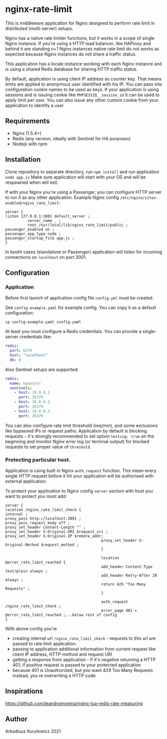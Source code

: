 # nginx-rate-limit

This is middleware application for Nginx designed to perform rate limit in distributed (multi-server) setups.

Nginx has a native rate limiter functions, but it works in a scope of single Nginx instance. If you're using a HTTP load
balancer, like HAProxy and behind it are standing n+1 Nginx instances native rate limit do not works as expected because
Nginx instances do not share a traffic status.

This application has a locale instance working with each Nginx instance and is using a shared Redis database for sharing
HTTP traffic status.

By default, application is using client IP address as counter key. That means limits are applied to anonymous user
identified with his IP. You can pass into configuration cookie names to be used as keys. If your application is using
sessions and is issuing cookie like `PHPSESSID`,  `_session_id` it can be used to apply limit per user. You can also
issue any other custom cookie from your application to identify a user.

## Requirements

- Nginx (1.5.4+)
- Redis (any version, ideally with Sentinel for HA purposes)
- Nodejs with npm

## Installation

Clone repository to separate directory, run `npm install` and run application `node app.js`
Make sure application will start with your OS and will be respawned when will exit.

If with your Nginx you're using a Passenger, you can configure HTTP server to run it as any other application. Example
Nginx config `/etc/nginx/sites-enabled/nginx_rate_limit`:

```editorconfig
server {
listen 127.0.0.1:3001 default_server ;
          server_name _ ;
          root /usr/local/lib/nginx_rate_limit/public ;
passenger_enabled on ;
passenger_app_type node ;
passenger_startup_file app.js ;
}
```

In booth cases (standalone or Passenger) application will listen for incoming connections on `localhost` on port 3001.

## Configuration

### Application

Before first launch of application config file `config.yml` must be created.

See `config-example.yaml` for example config. You can copy it as a default configuration:

```shell
cp config-example.yaml config.yaml
```

At least you must configure a Redis credentials. You can provide a single-server credentials like:

```yaml
redis:
  port: 6379
  host: "localhost"
  db: 0
```

Also Sentinel setups are supported:

```yaml
redis:
  name: mymaster
  sentinels:
    - host: 10.0.0.1
      port: 26379
    - host: 10.0.0.2
      port: 26379
    - host: 10.0.0.3
      port: 26379
```

You can also configure rate limit threshold (req/min), and some exclusions like bypassed IPs or request paths.
Application by default is blocking requests - it's strongly recommended to set option `testing: true` on the beginning
and monitor Nginx error log (or terminal output) for blocked requests to set proper value of `threshold`.

### Protecting particular host.

Application is using built in Nginx `auth_request` function. This mean every single HTTP request before it hit your
application will be authorised with external application.

To protect your application to Nginx config `server` section with host you want to protect you must add:

```editorconfig
server {
location /nginx_rate_limit_check {
internal ;
proxy_pass http://localhost:3001 ;
proxy_pass_request_body off ;
proxy_set_header Content-Length "" ;
proxy_set_header X-Original-URI $request_uri ;
proxy_set_header X-Original-IP $remote_addr;
                                           proxy_set_header X-Original-Method $request_method ;
                                           }

                                           location @error_rate_limit_reached {
                                           add_header Content-Type text/plain always ;
                                           add_header Retry-After 20 always ;
                                           return 429 "Too Many Requests" ;
                                           }

                                           auth_request /nginx_rate_limit_check ;
                                           error_page 401 = @error_rate_limit_reached ;...below rest of config
}
```

With above config you're

- creating internal url `/nginx_rate_limit_check` - requests to this url are passed to rate limit application.
- passing to application additional information from current request like client IP address, HTTP method and request URI
- getting a response from application - if it's negative returning a HTTP 401, if positive request is passed to your
  protected application
- because 401 is Unauthorized, but you want 429 Too Many Requests instead, you re overwriting a HTTP code

## Inspirations

https://github.com/leandromoreira/nginx-lua-redis-rate-measuring

## Author

Arkadiusz Kuryłowicz 2021
